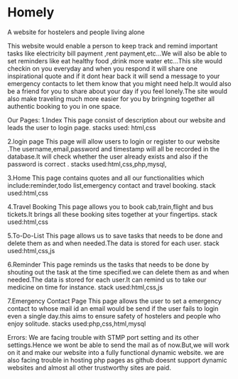 # Homely
A website for hostelers and people living alone

This website would enable a person to keep track and remind important tasks like electricity bill payment ,rent payment,etc...We will also be able to set reminders like eat healthy food ,drink more water etc...This site would checkin on you everyday and when you respond it will share one inspirational quote and if it dont hear back it will send a message to your emergency contacts to let them know that you might need help.It would also be a friend for you to share about your day if you feel lonely.The site would also make traveling much more easier for you by bringning together all authentic booking to you in one space.

Our Pages:
1.Index 
This page consist of description about our website and leads the user to login page.
stacks used: html,css

2.login page
This page will allow users to login or register to our website .The username,email,password and timestamp will all be recorded in the database.It will check whether the user already exists and also if the password is correct .
stacks used:html,css,php,mysql,


3.Home
This page contains quotes and all our functionalities which include:reminder,todo list,emergency contact and travel booking.
stack used:html,css

4.Travel Booking
This page allows you to book cab,train,flight and bus tickets.It brings all these booking sites together at your fingertips.
stack used:html,css

5.To-Do-List
This page allows us to save tasks that needs to be done and delete them as and when needed.The data is stored for each user.
stack used:html,css,js

6.Reminder
This page reminds us the tasks that needs to be done by shouting out the task at the time specified.we can delete them as and when needed.The data is stored for each user.It can remind us to take our medicine on time for instance.
stack used:html,css,js

7.Emergency Contact Page
   This page allows the user to set a emergency contact to whose mail id an email would be send if the user fails to login even a single day.this aims to ensure safety of hostelers and people who enjoy solitude.
   stacks used:php,css,html,mysql

Errors:
We are facing trouble with STMP port setting and its other settings.Hence we wont be able to send the mail as of now.But,we will work on it and make our website into a fully functional dynamic website.
we are also facing trouble in hosting php pages as github doesnt support dynamic websites and almost all other trustworthy sites are paid.
